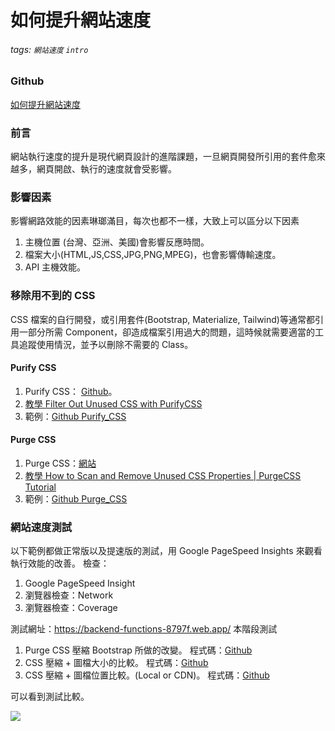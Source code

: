 # 如何提升網站速度
###### tags: `網站速度` `intro`

### Github
[如何提升網站速度](https://github.com/capeta0507/website_speed)

### 前言
網站執行速度的提升是現代網頁設計的進階課題，一旦網頁開發所引用的套件愈來越多，網頁開啟、執行的速度就會受影響。

### 影響因素
影響網路效能的因素琳瑯滿目，每次也都不一樣，大致上可以區分以下因素
1. 主機位置 (台灣、亞洲、美國)會影響反應時間。
2. 檔案大小(HTML,JS,CSS,JPG,PNG,MPEG)，也會影響傳輸速度。
3. API 主機效能。

### 移除用不到的 CSS
CSS 檔案的自行開發，或引用套件(Bootstrap, Materialize, Tailwind)等通常都引用一部分所需 Component，卻造成檔案引用過大的問題，這時候就需要適當的工具追蹤使用情況，並予以刪除不需要的 Class。

#### Purify CSS
1. Purify CSS： [Github](https://github.com/purifycss/purifycss)。
2. [教學 Filter Out Unused CSS with PurifyCSS](https://www.youtube.com/watch?v=06UsYjOezvc)
3. 範例：[Github Purify_CSS](https://github.com/capeta0507/website_speed/tree/main/Purify_CSS)

#### Purge CSS
1. Purge CSS：[網站](https://purgecss.com/)
2. [教學 How to Scan and Remove Unused CSS Properties | PurgeCSS Tutorial](https://www.youtube.com/watch?v=y3WQoON6Vfc&t=196s)
3. 範例：[Github Purge_CSS](https://github.com/capeta0507/website_speed/tree/main/Purge_CSS)

### 網站速度測試
以下範例都做正常版以及提速版的測試，用 Google PageSpeed Insights 來觀看執行效能的改善。
檢查：
1. Google PageSpeed Insight
2. 瀏覽器檢查：Network
3. 瀏覽器檢查：Coverage

測試網址：https://backend-functions-8797f.web.app/
本階段測試
1. Purge CSS 壓縮 Bootstrap 所做的改變。
程式碼：[Github](https://github.com/capeta0507/website_speed/tree/main/WebSpeedTest/PurgeCSS)
3. CSS 壓縮 + 圖檔大小的比較。
程式碼：[Github](https://github.com/capeta0507/website_speed/tree/main/WebSpeedTest/Firebase)
5. CSS 壓縮 + 圖檔位置比較。(Local or CDN)。
程式碼：[Github](https://github.com/capeta0507/website_speed/tree/main/WebSpeedTest/Storage)

可以看到測試比較。

![](https://i.imgur.com/aW5eCYm.png)
